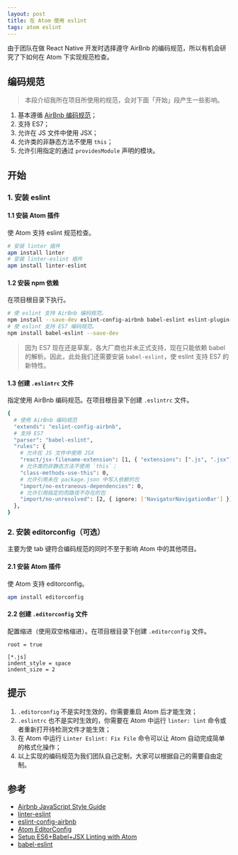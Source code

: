 ```yaml
---
layout: post
title: 在 Atom 使用 eslint
tags: atom eslint
---
```


由于团队在做 React Native 开发时选择遵守 AirBnb 的编码规范，所以有机会研究了下如何在 Atom 下实现规范检查。

## 编码规范

> 本段介绍我所在项目所使用的规范，会对下面「开始」段产生一些影响。

1. 基本遵循 [AirBnb 编码规范](https://github.com/airbnb/javascript)；
2. 支持 ES7；
3. 允许在 JS 文件中使用 JSX；
4. 允许类的非静态方法不使用 `this`；
5. 允许引用指定的通过 `providesModule` 声明的模块。

## 开始

### 1. 安装 eslint

#### 1.1 安装 Atom 插件

使 Atom 支持 eslint 规范检查。

```bash
# 安装 linter 插件
apm install linter
# 安装 linter-eslint 插件
apm install linter-eslint
```

#### 1.2 安装 npm 依赖

在项目根目录下执行。

```bash
# 使 eslint 支持 AirBnb 编码规范。
npm install --save-dev eslint-config-airbnb babel-eslint eslint-plugin-react
# 使 eslint 支持 ES7 编码规范。
npm install babel-eslint --save-dev
```

> 因为 ES7 现在还是草案，各大厂商也并未正式支持，现在只能依赖 babel 的解析。因此，此处我们还需要安装 `babel-eslint`，使 eslint 支持 ES7 的新特性。

#### 1.3 创建 `.eslintrc` 文件

指定使用 AirBnb 编码规范。在项目根目录下创建 `.eslintrc` 文件。

```bash
{
  # 使用 AirBnb 编码规范
  "extends": "eslint-config-airbnb",
  # 支持 ES7
  "parser": "babel-eslint",
  "rules": {
    # 允许在 JS 文件中使用 JSX
    "react/jsx-filename-extension": [1, { "extensions": [".js", ".jsx"] }],
    # 允许类的非静态方法不使用 `this`；
    "class-methods-use-this": 0,
    # 允许引用未在 package.json 中写入依赖的包
    "import/no-extraneous-dependencies": 0,
    # 允许引用指定的而路径不存在的包
    "import/no-unresolved": [2, { ignore: ['NavigatorNavigationBar'] }]
  },
}
```

### 2. 安装 editorconfig（可选）

主要为使 tab 键符合编码规范的同时不至于影响 Atom 中的其他项目。

#### 2.1 安装 Atom 插件

使 Atom 支持 editorconfig。

```bash
apm install editorconfig
```

#### 2.2 创建 `.editorconfig` 文件

配置缩进（使用双空格缩进）。在项目根目录下创建 `.editorconfig` 文件。

```
root = true

[*.js]
indent_style = space
indent_size = 2
```

## 提示

1. `.editorconfig` 不是实时生效的，你需要重启 Atom 后才能生效；
2. `.eslintrc` 也不是实时生效的，你需要在 Atom 中运行 `linter: lint` 命令或者重新打开待检测文件才能生效；
3. 在 Atom 中运行 `Linter Eslint: Fix File` 命令可以让 Atom 自动完成简单的格式化操作；
4. 以上实现的编码规范为我们团队自己定制，大家可以根据自己的需要自由定制。


## 参考

- [Airbnb JavaScript Style Guide](https://github.com/airbnb/javascript)
- [linter-eslint](https://atom.io/packages/linter-eslint)
- [eslint-config-airbnb](https://github.com/airbnb/javascript/tree/master/packages/eslint-config-airbnb)
- [Atom EditorConfig](https://github.com/sindresorhus/atom-editorconfig)
- [Setup ES6+Babel+JSX Linting with Atom](https://gist.github.com/darokel/90fe5c8ad8df5efcab6b)
- [babel-eslint](https://github.com/babel/babel-eslint)
